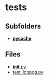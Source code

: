 # tests

## Subfolders

- [__pycache__](__pycache__)

## Files

- [__init__.py](__init__.py)
- [test_lobpcg.py](test_lobpcg.py)
